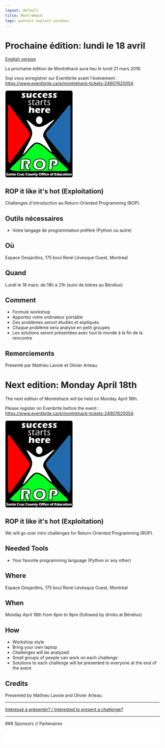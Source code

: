 ```yaml
---
layout: default
title: MontréHack
tags: pentest exploit windows
---
```


# Prochaine édition: lundi le 18 avril 
[English version](#english)

La prochaine édition de Montréhack aura lieu le lundi 21 mars 2016.

Svp vous enregistrer sur Eventbrite avant l'événement :
<https://www.eventbrite.ca/e/montrehack-tickets-24607620054>

![Totally Unrelated Logo](/images/logo_rop.gif)

## ROP it like it's hot (Exploitation)

Challenges d'introduction au Return-Oriented Programming (ROP).

## Outils nécessaires

* Votre langage de programmation préféré (Python ou autre)

## Où

Espace Desjardins, 175 boul René Lévesque Ouest, Montreal

## Quand

Lundi le 18 mars: de 18h à 21h (suivi de bières au Bénélux)

## Comment

* Formule workshop
* Apportez votre ordinateur portable
* Des problèmes seront étudiés et expliqués
* Chaque problème sera analysé en petit groupes
* Les solutions seront présentées avec tout le monde à la fin de la rencontre

## Remerciements

Présenté par Mathieu Lavoie et Olivier Arteau.

<a id="english"></a>
# Next edition: Monday April 18th

The next edition of Montrehack will be held on Monday April 18th.

Please register on Evenbrite before the event :
<https://www.eventbrite.ca/e/montrehack-tickets-24607620054>

![Totally Unrelated Logo](/images/logo_rop.gif)

## ROP it like it's hot (Exploitation)

We will go over intro challenges for Return-Oriented Programming (ROP).

## Needed Tools

* Your favorite programming language (Python or any other)

## Where

Espace Desjardins, 175 boul René Lévesque Ouest, Montreal

## When

Monday April 18th from 6pm to 9pm (followed by drinks at Bénélux)

## How

* Workshop style
* Bring your own laptop
* Challenges will be analyzed
* Small groups of people can work on each challenge
* Solutions to each challenge will be presented to everyone at the end of the event

## Credits

Presented by Mathieu Lavoie and Olivier Arteau.

<hr/>

[Intéressé à présenter? / Interested to present a challenge?](https://github.com/montrehack/montrehack.github.com/wiki/Present-at-Montrehack)

<hr/>
### Sponsors // Partenaires

[![Brasserie Benelux](/images/benelux.png)](http://brasseriebenelux.com/)
